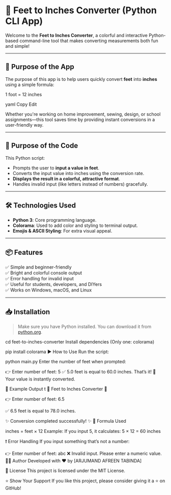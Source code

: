 # 📏 Feet to Inches Converter (Python CLI App)

Welcome to the **Feet to Inches Converter**, a colorful and interactive Python-based command-line tool that makes converting measurements both fun and simple!

---

## 🚀 Purpose of the App

The purpose of this app is to help users quickly convert **feet** into **inches** using a simple formula:

1 foot = 12 inches

yaml
Copy
Edit

Whether you're working on home improvement, sewing, design, or school assignments—this tool saves time by providing instant conversions in a user-friendly way.

---

## 🧠 Purpose of the Code

This Python script:
- Prompts the user to **input a value in feet**.
- Converts the input value into inches using the conversion rate.
- **Displays the result in a colorful, attractive format**.
- Handles invalid input (like letters instead of numbers) gracefully.

---

## 🛠️ Technologies Used

- **Python 3**: Core programming language.
- **Colorama**: Used to add color and styling to terminal output.
- **Emojis & ASCII Styling**: For extra visual appeal.

---

## 📦 Features

✅ Simple and beginner-friendly  
✅ Bright and colorful console output  
✅ Error handling for invalid input  
✅ Useful for students, developers, and DIYers  
✅ Works on Windows, macOS, and Linux  

---

## 📥 Installation

> Make sure you have Python installed. You can download it from [python.org](https://www.python.org/).

cd feet-to-inches-converter
Install dependencies (Only one: colorama)

pip install colorama
▶️ How to Use
Run the script:


python main.py
Enter the number of feet when prompted:


👉 Enter number of feet: 5
✅ 5.0 feet is equal to 60.0 inches.
That’s it! 🎉 Your value is instantly converted.

📌 Example Output
t
📏 Feet to Inches Converter 📏

👉 Enter number of feet: 6.5

✅ 6.5 feet is equal to 78.0 inches.

✨ Conversion completed successfully! ✨
🧾 Formula Used

inches = feet × 12
Example:
If you input 5, it calculates:
5 × 12 = 60 inches

❗ Error Handling
If you input something that’s not a number:


👉 Enter number of feet: abc
❌ Invalid input. Please enter a numeric value.
👨‍💻 Author
Developed with ❤️ by [ARJUMAND AFREEN TABINDA]


📄 License
This project is licensed under the MIT License.

⭐️ Show Your Support
If you like this project, please consider giving it a ⭐️ on GitHub!